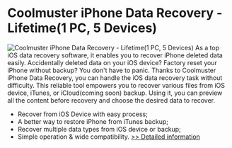 # Coolmuster iPhone Data Recovery - Lifetime(1 PC, 5 Devices)
![Coolmuster iPhone Data Recovery - Lifetime(1 PC, 5 Devices)](https://mycommerce.akamaized.net/api/pimages/P301009512/BIG/301009512.PNG)
As a top iOS data recovery software, it enables you to recover iPhone deleted data easily.
Accidentally deleted data on your iOS device? Factory reset your iPhone without backup? You don't have to panic. Thanks to Coolmuster iPhone Data Recovery, you can handle the iOS data recovery task without difficulty. This reliable tool empowers you to recover various files from iOS device, iTunes, or iCloud(coming soon) backup. Using it, you can preview all the content before recovery and choose the desired data to recover.
* Recover from iOS Device with easy process;
* A better way to restore iPhone from iTunes backup;
* Recover multiple data types from iOS device or backup;
* Simple operation & wide compatibility.
[>> Detailed information](https://secure.shareit.com/shareit/product.html?productid=301009512&affiliateid=200057808)